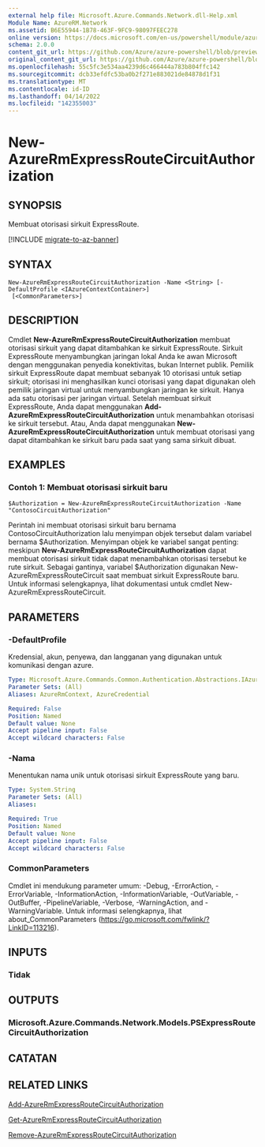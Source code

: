 ```yaml
---
external help file: Microsoft.Azure.Commands.Network.dll-Help.xml
Module Name: AzureRM.Network
ms.assetid: B6E55944-1B78-463F-9FC9-98097FEEC278
online version: https://docs.microsoft.com/en-us/powershell/module/azurerm.network/new-azurermexpressroutecircuitauthorization
schema: 2.0.0
content_git_url: https://github.com/Azure/azure-powershell/blob/preview/src/ResourceManager/Network/Commands.Network/help/New-AzureRmExpressRouteCircuitAuthorization.md
original_content_git_url: https://github.com/Azure/azure-powershell/blob/preview/src/ResourceManager/Network/Commands.Network/help/New-AzureRmExpressRouteCircuitAuthorization.md
ms.openlocfilehash: 55c5fc3e534aa4239d6c466444a783b804ffc142
ms.sourcegitcommit: dcb33efdfc53ba0b2f271e883021de84878d1f31
ms.translationtype: MT
ms.contentlocale: id-ID
ms.lasthandoff: 04/14/2022
ms.locfileid: "142355003"
---
```

# New-AzureRmExpressRouteCircuitAuthorization

## SYNOPSIS
Membuat otorisasi sirkuit ExpressRoute.

[!INCLUDE [migrate-to-az-banner](../../includes/migrate-to-az-banner.md)]

## SYNTAX

```
New-AzureRmExpressRouteCircuitAuthorization -Name <String> [-DefaultProfile <IAzureContextContainer>]
 [<CommonParameters>]
```

## DESCRIPTION
Cmdlet **New-AzureRmExpressRouteCircuitAuthorization** membuat otorisasi sirkuit yang dapat ditambahkan ke sirkuit ExpressRoute. Sirkuit ExpressRoute menyambungkan jaringan lokal Anda ke awan Microsoft dengan menggunakan penyedia konektivitas, bukan Internet publik. Pemilik sirkuit ExpressRoute dapat membuat sebanyak 10 otorisasi untuk setiap sirkuit; otorisasi ini menghasilkan kunci otorisasi yang dapat digunakan oleh pemilik jaringan virtual untuk menyambungkan jaringan ke sirkuit. Hanya ada satu otorisasi per jaringan virtual.
Setelah membuat sirkuit ExpressRoute, Anda dapat menggunakan **Add-AzureRmExpressRouteCircuitAuthorization** untuk menambahkan otorisasi ke sirkuit tersebut.
Atau, Anda dapat menggunakan **New-AzureRmExpressRouteCircuitAuthorization** untuk membuat otorisasi yang dapat ditambahkan ke sirkuit baru pada saat yang sama sirkuit dibuat.

## EXAMPLES

### Contoh 1: Membuat otorisasi sirkuit baru
```
$Authorization = New-AzureRmExpressRouteCircuitAuthorization -Name "ContosoCircuitAuthorization"
```

Perintah ini membuat otorisasi sirkuit baru bernama ContosoCircuitAuthorization lalu menyimpan objek tersebut dalam variabel bernama $Authorization. Menyimpan objek ke variabel sangat penting: meskipun **New-AzureRmExpressRouteCircuitAuthorization** dapat membuat otorisasi sirkuit tidak dapat menambahkan otorisasi tersebut ke rute sirkuit. Sebagai gantinya, variabel $Authorization digunakan New-AzureRmExpressRouteCircuit saat membuat sirkuit ExpressRoute baru.
Untuk informasi selengkapnya, lihat dokumentasi untuk cmdlet New-AzureRmExpressRouteCircuit.

## PARAMETERS

### -DefaultProfile
Kredensial, akun, penyewa, dan langganan yang digunakan untuk komunikasi dengan azure.

```yaml
Type: Microsoft.Azure.Commands.Common.Authentication.Abstractions.IAzureContextContainer
Parameter Sets: (All)
Aliases: AzureRmContext, AzureCredential

Required: False
Position: Named
Default value: None
Accept pipeline input: False
Accept wildcard characters: False
```

### -Nama
Menentukan nama unik untuk otorisasi sirkuit ExpressRoute yang baru.

```yaml
Type: System.String
Parameter Sets: (All)
Aliases:

Required: True
Position: Named
Default value: None
Accept pipeline input: False
Accept wildcard characters: False
```

### CommonParameters
Cmdlet ini mendukung parameter umum: -Debug, -ErrorAction, -ErrorVariable, -InformationAction, -InformationVariable, -OutVariable, -OutBuffer, -PipelineVariable, -Verbose, -WarningAction, and -WarningVariable. Untuk informasi selengkapnya, lihat about_CommonParameters (https://go.microsoft.com/fwlink/?LinkID=113216).

## INPUTS

### Tidak

## OUTPUTS

### Microsoft.Azure.Commands.Network.Models.PSExpressRouteCircuitAuthorization

## CATATAN

## RELATED LINKS

[Add-AzureRmExpressRouteCircuitAuthorization](./Add-AzureRmExpressRouteCircuitAuthorization.md)

[Get-AzureRmExpressRouteCircuitAuthorization](./Get-AzureRmExpressRouteCircuitAuthorization.md)

[Remove-AzureRmExpressRouteCircuitAuthorization](./Remove-AzureRmExpressRouteCircuitAuthorization.md)

